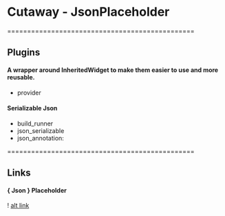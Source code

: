 # Cutaway - JsonPlaceholder

===============================================

## Plugins

#### A wrapper around InheritedWidget to make them easier to use and more reusable.

-   provider

#### Serializable Json

-   build_runner
-   json_serializable
-   json_annotation:

===============================================

## Links

#### { Json } Placeholder

! [alt link](https://jsonplaceholder.typicode.coms)
